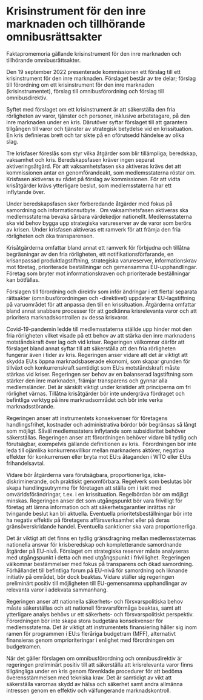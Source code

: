 # Krisinstrument för den inre marknaden och tillhörande omnibusrättsakter

Faktapromemoria gällande krisinstrument för den inre marknaden och tillhörande omnibusrättsakter.

Den 19 september 2022 presenterade kommissionen ett förslag till ett krisinstrument för den inre marknaden. Förslaget består av tre delar; förslag till förordning om ett krisinstrument för den inre marknaden (krisinstrumentet), förslag till omnibusförordning och förslag till omnibusdirektiv.

Syftet med förslaget om ett krisinstrument är att säkerställa den fria rörligheten av varor, tjänster och personer, inklusive arbetstagare, på den inre marknaden under en kris. Därutöver syftar förslaget till att garantera tillgången till varor och tjänster av strategisk betydelse vid en krissituation. En kris definieras brett och tar sikte på en oförutsedd händelse av olika slag.

Tre krisfaser föreslås som styr vilka åtgärder som blir tillämpliga; beredskap, vaksamhet och kris. Beredskapsfasen kräver ingen separat aktiveringsåtgärd. För att vaksamhetsfasen ska aktiveras krävs det att kommissionen antar en genomförandeakt, som medlemsstaterna röstar om. Krisfasen aktiveras av rådet på förslag av kommissionen. För att vidta krisåtgärder krävs ytterligare beslut, som medlemsstaterna har ett inflytande över.

Under beredskapsfasen sker förberedande åtgärder med fokus på samordning och informationsutbyte.  Om vaksamhetsfasen aktiveras ska medlemsstaterna bevaka sårbara värdekedjor nationellt. Medlemsstaterna ska vid behov bygga upp strategiska varureserver av de varor som berörs av krisen. Under krisfasen aktiveras ett ramverk för att främja den fria rörligheten och öka transparensen.

Krisåtgärderna omfattar bland annat ett ramverk för förbjudna och tillåtna begräsningar av den fria rörligheten, ett notifikationsförfarande, en krisanpassad produktlagstiftning, strategiska varureserver, informationskrav mot företag, prioriterade beställningar och gemensamma EU\-upphandlingar. Företag som bryter mot informationskraven och prioriterade beställningar kan bötfällas.

Förslagen till förordning och direktiv som inför ändringar i ett flertal separata rättsakter (omnibusförordningen och \-direktivet) uppdaterar EU\-lagstiftning på varuområdet för att anpassa den till en krissituation. Åtgärderna omfattar bland annat snabbare processer för att godkänna krisrelevanta varor och att prioritera marknadskontrollen av dessa krisvaror.

Covid\-19\-pandemin ledde till medlemsstaterna ställde upp hinder mot den fria rörligheten vilket visade på ett behov av att stärka den inre marknadens motståndskraft över lag och vid kriser. Regeringen välkomnar därför att förslaget bland annat syftar till att säkerställa att den fria rörligheten fungerar även i tider av kris. Regeringen anser vidare att det är viktigt att skydda EU:s öppna marknadsbaserade ekonomi, som skapar grunden för tillväxt och konkurrenskraft samtidigt som EU:s motståndskraft måste stärkas vid kriser. Regeringen ser behov av en balanserad lagstiftning som stärker den inre marknaden, främjar transparens och gynnar alla medlemsländer. Det är särskilt viktigt under kristider att principerna om fri rörlighet värnas. Tillåtna krisåtgärder bör inte undergräva fördraget och befintliga verktyg på inre marknadsområdet och bör inte verka marknadsstörande.

Regeringen anser att instrumentets konsekvenser för företagens handlingsfrihet, kostnader och administrativa bördor bör begränsas så långt som möjligt. Såväl medlemsstaters inflytande som subsidiaritet behöver säkerställas. Regeringen anser att förordningen behöver vidare bli tydlig och förutsägbar, exempelvis gällande definitionen av kris.  Förordningen bör inte leda till ojämlika konkurrensvillkor mellan marknadens aktörer, negativa effekter för konkurrensen eller bryta mot EU:s åtaganden i WTO eller EU:s frihandelsavtal.

Vidare bör åtgärderna vara förutsägbara, proportionerliga, icke\-diskriminerande, och praktiskt genomförbara. Regelverk som beslutas bör skapa handlingsutrymme för företagen att ställa om i takt med omvärldsförändringar, t.ex. i en krissituation. Regelbördan bör om möjligt minskas. Regeringen anser det som utgångspunkt bör vara frivilligt för företag att lämna information och att säkerhetsgarantier inrättas när tvingande beslut kan bli aktuella. Eventuella prioritetsbeställningar bör inte ha negativ effektiv på företagens affärsverksamhet eller på deras gränsöverskridande handel. Eventuella sanktioner ska vara proportionerliga.

Det är viktigt att det finns en tydlig gränsdragning mellan medlemsstaternas nationella ansvar för krisberedskap och kompletterande samordnande åtgärder på EU\-nivå. Förslaget om strategiska reserver måste analyseras med utgångspunkt i detta och med utgångspunkt i frivillighet. Regeringen välkomnar bestämmelser med fokus på transparens och ökad samordning. Förhållandet till befintliga forum på EU\-nivå för samordning och liknande initiativ på området, bör dock beaktas. Vidare ställer sig regeringen preliminärt positiv till möjligheten till EU\-gemensamma upphandlingar av relevanta varor i adekvata sammanhang.

Regeringen anser att nationella säkerhets\- och försvarspolitiska behov måste säkerställas och att nationell försvarsförmåga beaktas, samt att ytterligare analys behövs ur ett säkerhets\- och försvarspolitiskt perspektiv. Förordningen bör inte skapa stora budgetära konsekvenser för medlemsstaterna. Det är viktigt att instrumentets finansiering håller sig inom ramen för programmen i EU:s fleråriga budgetram (MFF), alternativt finansieras genom omprioriteringar i enlighet med förordningen om budgetramen.

När det gäller förslagen om omnibusförordning och omnibusdirektiv är regeringen preliminärt positiv till att säkerställa att krisrelevanta varor finns tillgängliga under en kris genom förenklade procedurer för att bedöma överensstämmelsen med tekniska krav. Det är samtidigt av vikt att säkerställa varornas skydd av hälsa och säkerhet samt andra allmänna intressen genom en effektiv och välfungerande marknadskontroll.
